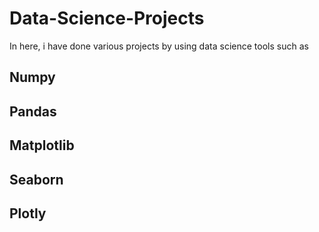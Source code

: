 # Data-Science-Projects
  In here, i have done various projects by using data science tools such as
  ## Numpy
  ## Pandas
  ## Matplotlib
  ## Seaborn
  ## Plotly
